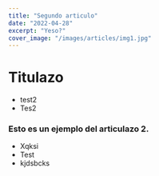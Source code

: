 ```yaml
---
title: "Segundo articulo"
date: "2022-04-28"
excerpt: "Yeso?"
cover_image: "/images/articles/img1.jpg"
---
```


# Titulazo
- test2
- Tes2

### Esto es un ejemplo del articulazo 2.
- Xqksi
- Test
- kjdsbcks